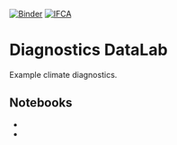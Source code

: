 [![Binder](https://mybinder.org/badge_logo.svg)](https://mybinder.org/v2/gh/zequihg50/diagnostics-datalab/HEAD?labpath=README.md) [![IFCA](https://img.shields.io/badge/launch-IFCA-orange)](https://hub.climate4r.ifca.es/hub/user-redirect/git-pull?repo=https%3A%2F%2Fgithub.com%2Fzequihg50%2Fdiagnostics-datalab&urlpath=lab%2Ftree%2Fdiagnostics-datalab%2Fenso.ipynb&branch=main) 

# Diagnostics DataLab

Example climate diagnostics.

## Notebooks

- 
- 
